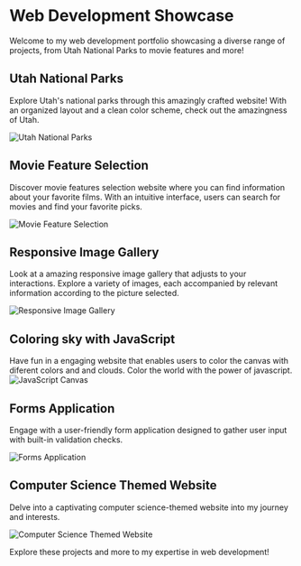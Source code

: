 # Web Development Showcase

Welcome to my web development portfolio showcasing a diverse range of projects, from Utah National Parks to movie features and more!

## Utah National Parks
Explore Utah's national parks through this amazingly crafted website! With an organized layout and a clean color scheme, check out the amazingness of Utah.

![Utah National Parks](https://github.com/Bradon-Barfuss/Web-Development/raw/main/4%29%20Utah%20national%20parks/Assingment%204%20Image.png)

## Movie Feature Selection
Discover movie features selection website where you can find information about your favorite films. With an intuitive interface, users can search for movies and find your favorite picks.

![Movie Feature Selection](https://github.com/Bradon-Barfuss/Web-Development/raw/main/9%29%20Guest%20Book%20App/movie%20image.png)

## Responsive Image Gallery
Look at a amazing responsive image gallery that adjusts to your interactions. Explore a variety of images, each accompanied by relevant information according to the picture selected.

![Responsive Image Gallery](https://github.com/Bradon-Barfuss/Web-Development/raw/main/8%29%20Responsive%20Image%20Gallery/bird%20image%201.png)

## Coloring sky with JavaScript
Have fun in a engaging website that enables users to color the canvas with diferent colors and and clouds. Color the world with the power of javascript.
![JavaScript Canvas](https://github.com/Bradon-Barfuss/Web-Development/raw/main/7%29%202D%20canvas%20graphics%20scene/Javascript%20image.png)

## Forms Application
Engage with a user-friendly form application designed to gather user input with built-in validation checks.

![Forms Application](https://github.com/Bradon-Barfuss/Web-Development/raw/main/6%29%20A%20simple%20Form/Assingment%206%20Image.png)

## Computer Science Themed Website
Delve into a captivating computer science-themed website into my journey and interests.

![Computer Science Themed Website](https://github.com/Bradon-Barfuss/Web-Development/raw/main/10%29%20Class%20Project/class%20project%20image.png)

Explore these projects and more to my expertise in web development!
